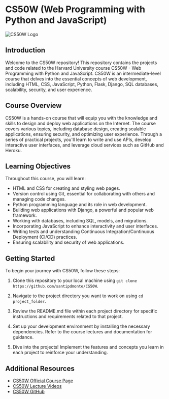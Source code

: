 # CS50W (Web Programming with Python and JavaScript)

![CS50W Logo](https://cs50.harvard.edu/web/2020/fall/assets/sites.jpg)

## Introduction

Welcome to the CS50W repository! This repository contains the projects and code related to the Harvard University course CS50W - Web Programming with Python and JavaScript. CS50W is an intermediate-level course that delves into the essential concepts of web development, including HTML, CSS, JavaScript, Python, Flask, Django, SQL databases, scalability, security, and user experience.

## Course Overview

CS50W is a hands-on course that will equip you with the knowledge and skills to design and deploy web applications on the Internet. The course covers various topics, including database design, creating scalable applications, ensuring security, and optimizing user experience. Through a series of practical projects, you'll learn to write and use APIs, develop interactive user interfaces, and leverage cloud services such as GitHub and Heroku.

## Learning Objectives

Throughout this course, you will learn:

- HTML and CSS for creating and styling web pages.
- Version control using Git, essential for collaborating with others and managing code changes.
- Python programming language and its role in web development.
- Building web applications with Django, a powerful and popular web framework.
- Working with databases, including SQL, models, and migrations.
- Incorporating JavaScript to enhance interactivity and user interfaces.
- Writing tests and understanding Continuous Integration/Continuous Deployment (CI/CD) practices.
- Ensuring scalability and security of web applications.

## Getting Started

To begin your journey with CS50W, follow these steps:

1. Clone this repository to your local machine using `git clone https://github.com/santipdmonte/CS50W`.

2. Navigate to the project directory you want to work on using `cd project_folder`.

3. Review the README.md file within each project directory for specific instructions and requirements related to that project.

4. Set up your development environment by installing the necessary dependencies. Refer to the course lectures and documentation for guidance.

5. Dive into the projects! Implement the features and concepts you learn in each project to reinforce your understanding.

## Additional Resources

- [CS50W Official Course Page](https://cs50.harvard.edu/web/)
- [CS50W Lecture Videos](https://www.youtube.com/playlist?list=PLhQjrBD2T382Nz7z1AEXmioc27axa19Kv)
- [CS50W GitHub](https://github.com/cs50/web)


